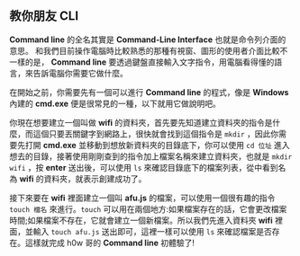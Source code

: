## 教你朋友 CLI
**Command line** 的全名其實是 **Command-Line Interface** 也就是命令列介面的意思。
和我們目前操作電腦時比較熟悉的那種有視窗、圖形的使用者介面比較不一樣的是， **Command line** 要透過鍵盤直接輸入文字指令，用電腦看得懂的語言，來告訴電腦你需要它做什麼。

在開始之前，你需要先有一個可以進行 **Command line** 的程式，像是 **Windows** 內建的 **cmd.exe** 便是很常見的一種，以下就用它做說明吧。

你現在想要建立一個叫做 **wifi** 的資料夾，首先要先知道建立資料夾的指令是什麼，而這個只要丟關鍵字到網路上，很快就會找到這個指令是 `mkdir` ，因此你需要先打開 **cmd.exe** 並移動到想放新資料夾的目錄底下，你可以使用 `cd 位址` 進入想去的目錄，接著使用剛剛查到的指令加上檔案名稱來建立資料夾，也就是 `mkdir wifi` ，按 **enter** 送出後，可以使用 `ls` 來確認目錄底下的檔案列表，從中看到名為 **wifi** 的資料夾，就表示創建成功了。

接下來要在 **wifi** 裡面建立一個叫 **afu.js** 的檔案，可以使用一個很有趣的指令 `touch 檔名` 來進行。`touch` 可以用在兩個地方:如果檔案存在的話，它會更改檔案時間;如果檔案不存在，它就會建立一個新檔案。所以我們先進入資料夾 **wifi** 裡面，並輸入 `touch afu.js` 送出即可，這裡一樣可以使用 `ls` 來確認檔案是否存在。這樣就完成 h0w 哥的 **Command line** 初體驗了!
